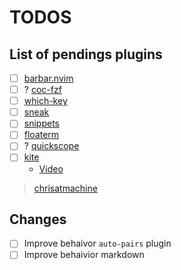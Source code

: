 # TODOS

## List of pendings plugins

- [ ] [barbar.nvim](https://github.com/romgrk/barbar.nvim)
- [ ] ? [coc-fzf](https://github.com/antoinemadec/coc-fzf)
- [ ] [which-key](https://www.chrisatmachine.com/Neovim/15-which-key/)
- [ ] [sneak](https://www.chrisatmachine.com/Neovim/13-sneak/)
- [ ] [snippets](https://www.chrisatmachine.com/Neovim/17-snippets/)
- [ ] [floaterm](https://www.chrisatmachine.com/Neovim/16-floaterm/)
- [ ] ? [quickscope](https://www.chrisatmachine.com/Neovim/14-quickscope/)
- [ ] [kite](https://www.kite.com/)
  - [Video](https://www.youtube.com/watch?v=3nIT1N3CBFI&t=905s)

> [chrisatmachine](https://www.chrisatmachine.com/neovim)

## Changes

- [ ] Improve behaivor `auto-pairs` plugin
- [ ] Improve behaivior markdown
